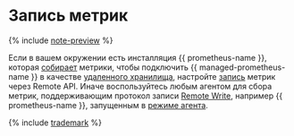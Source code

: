# Запись метрик

{% include [note-preview](../../../../_includes/monitoring/prometheus-preview.md) %}

Если в вашем окружении есть инсталляция {{ prometheus-name }}, которая [собирает](https://prometheus.io/docs/prometheus/latest/configuration/configuration/#scrape_config) метрики, чтобы подключить {{ managed-prometheus-name }} в качестве [удаленного хранилища](https://prometheus.io/docs/prometheus/latest/storage/#remote-storage-integrations), настройте [запись](remote-write.md) метрик через Remote API. Иначе воспользуйтесь любым агентом для сбора метрик, поддерживающим протокол записи [Remote Write]((https://prometheus.io/docs/prometheus/latest/configuration/configuration/#remote_write)), например {{ prometheus-name }}, запущенным в [режиме агента](https://prometheus.io/docs/prometheus/latest/feature_flags/#prometheus-agent).

{% include [trademark](../../../../_includes/monitoring/trademark.md) %}
